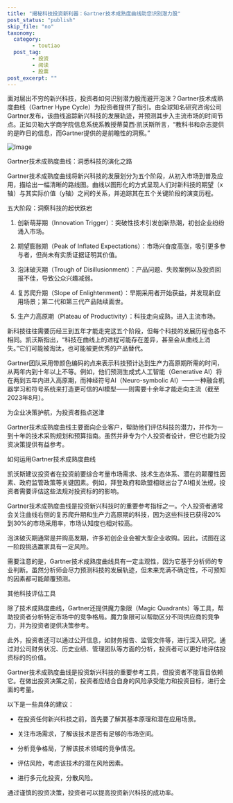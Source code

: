 ```yaml
---
title: "揭秘科技投资新利器：Gartner技术成熟度曲线助您识别潜力股"
post_status: "publish"
skip_file: "no"
taxonomy:
  category:
        - toutiao
  post_tag:
        - 投资
        - 阅读
        - 股票
post_excerpt: ""
---
```

面对层出不穷的新兴科技，投资者如何识别潜力股而避开泡沫？Gartner技术成熟度曲线（Gartner Hype Cycle）为投资者提供了指引。由全球知名研究咨询公司Gartner发布，该曲线追踪新兴科技的发展轨迹，并预测其步入主流市场的时间节点。正如贝勒大学商学院信息系统系教授蒂莫西·凯沃斯所言，“教科书和杂志提供的是昨日的信息，而Gartner提供的是前瞻性的洞察。”

![Image](https://prod-files-secure.s3.us-west-2.amazonaws.com/39ed1227-6d7d-4570-be36-9ccd4a2c4241/6762ef13-aad2-4498-970c-c0f57f05222b/source-gartner-2.svg?X-Amz-Algorithm=AWS4-HMAC-SHA256&X-Amz-Content-Sha256=UNSIGNED-PAYLOAD&X-Amz-Credential=AKIAT73L2G45HZZMZUHI%2F20231229%2Fus-west-2%2Fs3%2Faws4_request&X-Amz-Date=20231229T134810Z&X-Amz-Expires=3600&X-Amz-Signature=3a40a8a9b09a8c7c692f61b2301bb417f14201af36e9af7a12e65db679a1557d&X-Amz-SignedHeaders=host&x-id=GetObject)

Gartner技术成熟度曲线：洞悉科技的演化之路

Gartner技术成熟度曲线将新兴科技的发展划分为五个阶段，从初入市场到普及应用，描绘出一幅清晰的路线图。曲线以图形化的方式呈现人们对新科技的期望（x轴）与其实际价值（y轴）之间的关系，并追踪其在五个关键阶段的演变历程。

五大阶段：洞察科技的起伏跌宕

1. 创新萌芽期（Innovation Trigger）：突破性技术引发创新热潮，初创企业纷纷涌入市场。

1. 期望膨胀期（Peak of Inflated Expectations）：市场兴奋度高涨，吸引更多参与者，但尚未有实质证据证明其价值。

1. 泡沫破灭期（Trough of Disillusionment）：产品问题、失败案例以及投资回报不佳，导致公众兴趣减弱。

1. 复苏爬升期（Slope of Enlightenment）：早期采用者开始获益，并发现新应用场景；第二代和第三代产品陆续面世。

1. 生产力高原期（Plateau of Productivity）：科技走向成熟，进入主流市场。

新科技往往需要历经三到五年才能走完这五个阶段，但每个科技的发展历程也各不相同。凯沃斯指出，“科技在曲线上的进程可能存在差异，甚至会从曲线上消失。”它们可能被淘汰，也可能被更优秀的产品替代。

Gartner团队采用带颜色编码的点来表示科技预计达到生产力高原期所需的时间，从两年内到十年以上不等。例如，他们预测生成式人工智能（Generative AI）将在两到五年内进入高原期，而神经符号AI（Neuro-symbolic AI）——一种融合机器学习和符号系统来打造更可信的AI模型——则需要十余年才能走向主流（截至2023年8月）。

为企业决策护航，为投资者指点迷津

Gartner技术成熟度曲线主要面向企业客户，帮助他们评估科技的潜力，并作为一到十年的技术采购规划和预算指南。虽然并非专为个人投资者设计，但它也能为投资决策提供有益参考。

如何运用Gartner技术成熟度曲线

凯沃斯建议投资者在投资前要综合考量市场需求、技术生态体系、潜在的颠覆性因素、政府监管政策等关键因素。例如，拜登政府和欧盟相继出台了AI相关法规，投资者需要评估这些法规对投资标的的影响。

Gartner技术成熟度曲线是投资新兴科技时的重要参考指标之一。个人投资者通常会关注曲线右侧的复苏爬升期和生产力高原期的科技，因为这些科技已获得20%到30%的市场采用率，市场认知度也相对较高。

泡沫破灭期通常是并购高发期，许多初创企业会被大型企业收购。因此，试图在这一阶段挑选赢家具有一定风险。

需要注意的是，Gartner技术成熟度曲线具有一定主观性，因为它基于分析师的专业判断。虽然分析师会尽力预测科技的发展轨迹，但未来充满不确定性，不可预知的因素都可能颠覆预测。

其他科技评估工具

除了技术成熟度曲线，Gartner还提供魔力象限（Magic Quadrants）等工具，帮助投资者分析特定市场中的竞争格局。魔力象限可以帮助区分不同供应商的竞争力，并为投资者提供决策参考。

此外，投资者还可以通过公开信息，如财务报告、监管文件等，进行深入研究。通过对公司财务状况、历史业绩、管理团队等方面的分析，投资者可以更好地评估投资标的的价值。

Gartner技术成熟度曲线是投资新兴科技的重要参考工具，但投资者不能盲目依赖它。在做出投资决策之前，投资者应结合自身的风险承受能力和投资目标，进行全面的考量。

以下是一些具体的建议：

* 在投资任何新兴科技之前，首先要了解其基本原理和潜在应用场景。

* 关注市场需求，了解该技术是否有足够的市场空间。

* 分析竞争格局，了解该技术领域的竞争情况。

* 评估风险，考虑该技术的潜在风险因素。

* 进行多元化投资，分散风险。

通过谨慎的投资决策，投资者可以提高投资新兴科技的成功率。